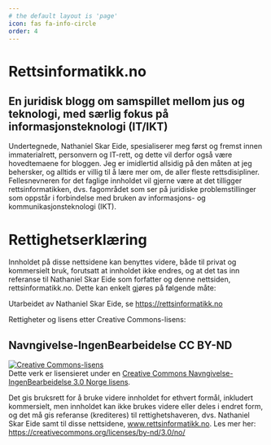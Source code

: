 ```yaml
---
# the default layout is 'page'
icon: fas fa-info-circle
order: 4
---
```


# Rettsinformatikk.no

## En juridisk blogg om samspillet mellom jus og teknologi, med særlig fokus på informasjonsteknologi (IT/IKT)

Undertegnede, Nathaniel Skar Eide, spesialiserer meg først og fremst innen immaterialrett, personvern og IT-rett, og dette vil derfor også være hovedtemaene for bloggen. Jeg er imidlertid allsidig på den måten at jeg behersker, og alltids er villig til å lære mer om, de aller fleste rettsdisipliner. Fellesnevneren for det faglige innholdet vil gjerne være at det tilligger rettsinformatikken, dvs. fagområdet som ser på juridiske problemstillinger som oppstår i forbindelse med bruken av informasjons- og kommunikasjonsteknologi (IKT). 

# Rettighetserklæring

Innholdet på disse nettsidene kan benyttes videre, både til privat og kommersielt bruk, forutsatt at innholdet ikke endres, og at det tas inn referanse til Nathaniel Skar Eide som forfatter og denne nettsiden, rettsinformatikk.no. Dette kan enkelt gjøres på følgende måte:

Utarbeidet av Nathaniel Skar Eide, se https://rettsinformatikk.no

Rettigheter og lisens etter Creative Commons-lisens: 

## Navngivelse-IngenBearbeidelse CC BY-ND

<a rel="license" href="http://creativecommons.org/licenses/by-nd/3.0/no/"><img alt="Creative Commons-lisens" style="border-width:0" src="https://i.creativecommons.org/l/by-nd/3.0/no/88x31.png" /></a><br />Dette verk er lisensieret under en <a rel="license" href="http://creativecommons.org/licenses/by-nd/3.0/no/">Creative Commons Navngivelse-IngenBearbeidelse 3.0 Norge lisens</a>.

Det gis bruksrett for å bruke videre innholdet for ethvert formål, inkludert kommersielt, men innholdet kan ikke brukes videre eller deles i endret form, og det må gis referanse (krediteres) til rettighetshaveren, dvs. Nathaniel Skar Eide samt til disse nettsidene, www.rettsinformatikk.no. Les mer her: https://creativecommons.org/licenses/by-nd/3.0/no/  
